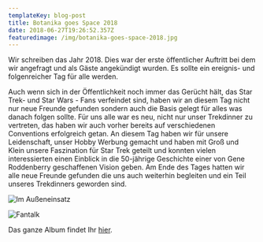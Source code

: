 ```yaml
---
templateKey: blog-post
title: Botanika goes Space 2018
date: 2018-06-27T19:26:52.357Z
featuredimage: /img/botanika-goes-space-2018.jpg
---
```

Wir schreiben das Jahr 2018. Dies war der erste öffentlicher Auftritt bei dem wir angefragt und als Gäste angekündigt wurden. Es sollte ein ereignis- und folgenreicher Tag für alle werden.

Auch wenn sich in der Öffentlichkeit noch immer das Gerücht hält, das Star Trek- und Star Wars - Fans verfeindet sind, haben wir an diesem Tag nicht nur neue Freunde gefunden sondern auch die Basis gelegt für alles was danach folgen sollte. Für uns alle war es neu, nicht nur unser Trekdinner zu vertreten, das haben wir auch vorher bereits auf verschiedenen Conventions erfolgreich getan. An diesem Tag haben wir für unsere Leidenschaft, unser Hobby Werbung gemacht und haben mit Groß und Klein unsere Faszination für Star Trek geteilt und konnten vielen interessierten einen Einblick in die 50-jährige Geschichte einer von Gene Roddenberry geschaffenen Vision geben. Am Ende des Tages hatten wir alle neue Freunde gefunden die uns auch weiterhin begleiten und ein Teil unseres Trekdinners geworden sind.

![Im Außeneinsatz](/img/_dsc0838.jpg "Neue Freunde")

![Fantalk](/img/img_20180909_140045.jpg "Star Trek begeistert immer noch jung und alt!")

Das ganze Album findet Ihr [hier](https://drive.google.com/open?id=1azSIugzKV3fJcWDD3MWTBc_rxxEopvX-).
